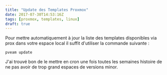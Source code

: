 ```yaml
---
title: "Update des Templates Proxmox"
date: 2017-07-30T14:53:16Z
tags: [proxmox, templates, linux]
draft: true
---
```


Pour mettre automatiquement à jour la liste des templates disponibles via prox dans votre espace local il suffit d'utiliser la commande suivante :

    pveam update

J'ai trouvé bon de le mettre en cron une fois toutes les semaines histoire de ne pas avoir de trop grand espaces de versions minor.
